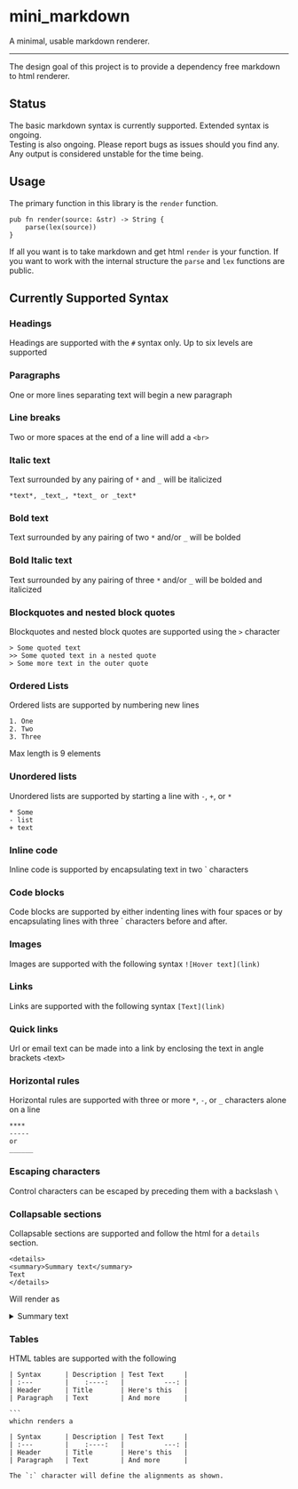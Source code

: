 # mini_markdown
A minimal, usable markdown renderer.
___
The design goal of this project is to provide a dependency free markdown to html renderer.

## Status
The basic markdown syntax is currently supported. Extended syntax is ongoing.   
Testing is also ongoing. Please report bugs as issues should you find any.  
Any output is considered unstable for the time being.


## Usage
The primary function in this library is the `render` function.
```
pub fn render(source: &str) -> String {
    parse(lex(source))
}
```
If all you want is to take markdown and get html `render` is your function. If you want to work with the internal structure the `parse` and `lex` functions are public.

## Currently Supported Syntax
### Headings
Headings are supported with the `#` syntax only. Up to six levels are supported
### Paragraphs
One or more lines separating text will begin a new paragraph
### Line breaks
Two or more spaces at the end of a line will add a `<br>`
### Italic text
Text surrounded by any pairing of `*` and `_` will be italicized
```
*text*, _text_, *text_ or _text*
```
### Bold text
Text surrounded by any pairing of two `*` and/or `_` will be bolded
### Bold Italic text
Text surrounded by any pairing of three `*` and/or `_` will be bolded and italicized
### Blockquotes and nested block quotes
Blockquotes and nested block quotes are supported using the `>` character
```
> Some quoted text
>> Some quoted text in a nested quote
> Some more text in the outer quote
```
### Ordered Lists
Ordered lists are supported by numbering new lines
```
1. One
2. Two
3. Three
```
Max length is 9 elements
### Unordered lists 
Unordered lists are supported by starting a line with `-`, `+`, or `*`
```
* Some
- list
+ text
```
### Inline code
Inline code is supported by encapsulating text in two \` characters
### Code blocks
Code blocks are supported by either indenting lines with four spaces or by encapsulating lines with three \` characters before and after.
### Images
Images are supported with the following syntax `![Hover text](link)`
### Links
Links are supported with the following syntax `[Text](link)`
### Quick links
Url or email text can be made into a link by enclosing the text in angle brackets `<`text`>`
### Horizontal rules
Horizontal rules are supported with three or more `*`, `-`, or `_` characters alone on a line
```
****
-----
or
______
```
### Escaping characters
Control characters can be escaped by preceding them with a backslash `\`

### Collapsable sections
Collapsable sections are supported and follow the html for a `details` section.
```
<details>
<summary>Summary text</summary>
Text
</details>
```
Will render as 
<details>
<summary>Summary text</summary>
Text
</details>

### Tables
HTML tables are supported with the following
````
| Syntax      | Description | Test Text     |
| :---        |    :----:   |          ---: |
| Header      | Title       | Here's this   |
| Paragraph   | Text        | And more      |

```
whichn renders a

| Syntax      | Description | Test Text     |
| :---        |    :----:   |          ---: |
| Header      | Title       | Here's this   |
| Paragraph   | Text        | And more      |

The `:` character will define the alignments as shown.